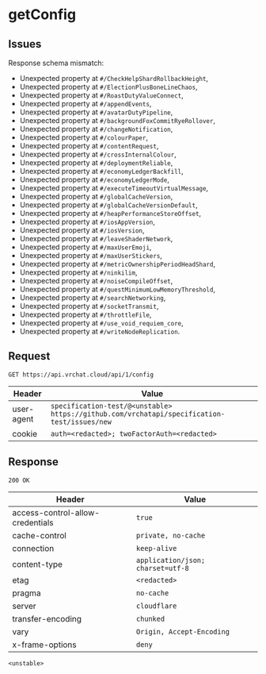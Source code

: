 # getConfig

## Issues
Response schema mismatch:
* Unexpected property at ``#/CheckHelpShardRollbackHeight``,
* Unexpected property at ``#/ElectionPlusBoneLineChaos``,
* Unexpected property at ``#/RoastDutyValueConnect``,
* Unexpected property at ``#/appendEvents``,
* Unexpected property at ``#/avatarDutyPipeline``,
* Unexpected property at ``#/backgroundFoxCommitRyeRollover``,
* Unexpected property at ``#/changeNotification``,
* Unexpected property at ``#/colourPaper``,
* Unexpected property at ``#/contentRequest``,
* Unexpected property at ``#/crossInternalColour``,
* Unexpected property at ``#/deploymentReliable``,
* Unexpected property at ``#/economyLedgerBackfill``,
* Unexpected property at ``#/economyLedgerMode``,
* Unexpected property at ``#/executeTimeoutVirtualMessage``,
* Unexpected property at ``#/globalCacheVersion``,
* Unexpected property at ``#/globalCacheVersionDefault``,
* Unexpected property at ``#/heapPerformanceStoreOffset``,
* Unexpected property at ``#/iosAppVersion``,
* Unexpected property at ``#/iosVersion``,
* Unexpected property at ``#/leaveShaderNetwork``,
* Unexpected property at ``#/maxUserEmoji``,
* Unexpected property at ``#/maxUserStickers``,
* Unexpected property at ``#/metricOwnershipPeriodHeadShard``,
* Unexpected property at ``#/ninkilim``,
* Unexpected property at ``#/noiseCompileOffset``,
* Unexpected property at ``#/questMinimumLowMemoryThreshold``,
* Unexpected property at ``#/searchNetworking``,
* Unexpected property at ``#/socketTransmit``,
* Unexpected property at ``#/throttleFile``,
* Unexpected property at ``#/use_void_requiem_core``,
* Unexpected property at ``#/writeNodeReplication``.
## Request
`GET https://api.vrchat.cloud/api/1/config`

| Header | Value |
| ------ | ----- |
| user-agent | `specification-test/@<unstable> https://github.com/vrchatapi/specification-test/issues/new` |
| cookie | `auth=<redacted>; twoFactorAuth=<redacted>` |


## Response
`200 OK`

| Header | Value |
| ------ | ----- |
| access-control-allow-credentials | `true` |
| cache-control | `private, no-cache` |
| connection | `keep-alive` |
| content-type | `application/json; charset=utf-8` |
| etag | `<redacted>` |
| pragma | `no-cache` |
| server | `cloudflare` |
| transfer-encoding | `chunked` |
| vary | `Origin, Accept-Encoding` |
| x-frame-options | `deny` |

```jsonc
<unstable>
```
